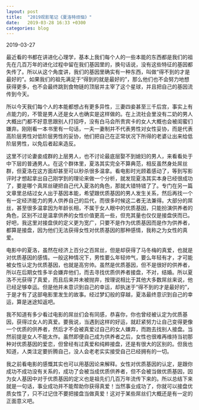 ```yaml
---
layout: post
title:  "2019观影笔记《夏洛特烦恼》"
date:   2019-03-28 16:33 +0300
categories: blog
---
```


2019-03-27

最近看的书都在讲进化心理学，基本上我们每个人的一些本能的东西都是我们的祖先在几百万年的进化过程中留在我们基因里的，换句话说，没有这些特征的基因都失传了。所以从这个角度讲，我们的基因里确实有一种东西，叫做“得不到的才是最好的”。如果我们的祖先满足于“得到的就是最好的”，那么他们也不会努力地想获得更多，也不会最终跳到食物链的顶层并主宰了这个星球，并且把自己的基因流传到今天。

所以今天我们每个人的本能都想占有更多异性，三妻四妾甚至三千后宫，事实上有点能力的，不管是男人还是女人也确实是这样做的。在上流社会里没有二奶的男人大概出门都不好意思跟别人打招呼，没有白马会所贵宾卡的女人大概也会被闺蜜们嫌弃。刚刚看一本书里有一句话，一夫一妻制并不代表男性对女性妥协，而是代表高阶层男性对低阶层男性的妥协，他们把自己在正常状况下所得的老婆让出来给低阶层男性，以免后者起来造反。

这里不讨论妻妾成群的上层男人，也不讨论最底层娶不到媳妇的男人，来看看处于中下层的普通男人。在这个群体里，夏洛其实完全不算典范，相反虽然身处屌丝群，但夏洛在这方面却甚至可以秒杀很多温拿。看电影时光顾着感动了，等到写影评时才想起拿出自己刚学到的理论来做一个分析，就发现夏洛其实本身已经很成功了，要是哪个真屌丝硬把自己代入夏洛的角色，那就大错特错了了。专门在另一篇文章里总结过女人出于基因本能，希望跟优质基因的男人发生关系，然后再找一个有一定经济能力的男人供养自己的后代，而很多时候这二者无法兼得。大部分的屌丝，甚至很多温拿因为年龄长相，不属于女人眼中的优质基因，只能扮演供养者的角色，区别不过是温拿供养的女性价值更高一些，但充其量也仅仅是接盘侠而已。好吧，我这里对接盘侠的定义更为宽广，只要不是作为优质基因而是作为供养者，都算是接盘，因为他们无法获得女性对优质基因的那种感情，我称之为女性的真爱。

电影中的夏洛，虽然在经济上百分之百屌丝，但是却获得了马冬梅的真爱，也就是对优质基因的感情。一般这种情况下，男性要么年轻帅气，要么年轻有才，才可能被女性认定为优质基因，也就是高穷帅。虽然是优质基因，但不是很好的供养者，所以在后期女性多半会嫌弃他们，而去寻找优质供养者接盘，不对，结婚。所以夏洛不光获得了真爱，而且后来并未被抛弃，按理说相比于其他大多数屌丝来说，他已经足够幸运。但是他并未意识到自己的幸运，却执迷于“得不到的才是最好的”，于是才有了这部电影里发生的故事。经过梦幻般的穿越，夏洛最终意识到自己的幸运，算是迷途知返吧。

我不知道有多少看过电影的屌丝们会有同感，恭喜你，你也曾经被认定为优质基因，获得过女人的真爱。要我说，当遇到这样的好运，就赶紧努力让自己变得更像一个优质的供养者，然后才不会被真爱过自己的女人嫌弃，而跑去找别人接盘。当然前提是女人不能太作。虽然即便自己成为供养者之后，女性也很难再维持当初那种对优质基因的爱恋，但曾经有过真爱和纯粹接盘，还是有很大的区别的。但我也知道，人类注定要折腾自己，没人会老老实实接受自己已经拥有的一切。

我之前看电影的感慨其实也可以用基因论来解释。女性对优质基因的认定，是跟你成功不成功没有关系的，成功了会被当成优质供养者，但不会被当做优质基因，因为女人基因中对于优质基因的定义也是祖先们几百万年流传下来的。所以总结下来就是一句话，事业成功并不能帮助你获得真爱！当然事业成功了，你就可以接盘优质女性了，只不过记住不要把接盘当做真爱！这对于某些屌丝们大概还是有一定的正面意义吧。

<!--end-->
